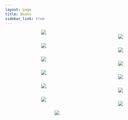 ```yaml
---
layout: page
title: Books
sidebar_link: true
---
```


<div style="display: flex; flex-wrap: wrap; justify-content: space-evenly;" >
<!--- # Understanding Islam -->
<a target="_blank"  href="https://www.amazon.com/gp/product/1590080211/ref=as_li_tl?ie=UTF8&camp=1789&creative=9325&creativeASIN=1590080211&linkCode=as2&tag=dirksjd-20&linkId=3a8e8eeb52b5fa22aa80973a9bfdef9a"><img border="0" src="//ws-na.amazon-adsystem.com/widgets/q?_encoding=UTF8&MarketPlace=US&ASIN=1590080211&ServiceVersion=20070822&ID=AsinImage&WS=1&Format=_SL250_&tag=dirksjd-20" ></a><img src="//ir-na.amazon-adsystem.com/e/ir?t=dirksjd-20&l=am2&o=1&a=1590080211" width="1" height="1" border="0" alt="" style="border:none !important; margin:0px !important;" />

<!--- # The Abrahamic Faiths: Judaism, Christianity, and Islam: Similarities & Contrasts -->
<a target="_blank"  href="https://www.amazon.com/gp/product/B01FGOGCVA/ref=as_li_tl?ie=UTF8&camp=1789&creative=9325&creativeASIN=B01FGOGCVA&linkCode=as2&tag=dirksjd-20&linkId=1e0db7a4cc9cb167ec83e6f80d81d46f"><img border="0" src="//ws-na.amazon-adsystem.com/widgets/q?_encoding=UTF8&MarketPlace=US&ASIN=B01FGOGCVA&ServiceVersion=20070822&ID=AsinImage&WS=1&Format=_SL250_&tag=dirksjd-20" ></a><img src="//ir-na.amazon-adsystem.com/e/ir?t=dirksjd-20&l=am2&o=1&a=B01FGOGCVA" width="1" height="1" border="0" alt="" style="border:none !important; margin:0px !important;" />
</div>

<div style="display: flex; flex-wrap: wrap; justify-content: space-evenly;" >
<!--- # The cross and the creseent -->
<a target="_blank"  href="https://www.amazon.com/gp/product/1590080025/ref=as_li_tl?ie=UTF8&camp=1789&creative=9325&creativeASIN=1590080025&linkCode=as2&tag=dirksjd-20&linkId=1c68ae0e0a4fb4b3339a1be67057c2c8"><img border="0" src="//ws-na.amazon-adsystem.com/widgets/q?_encoding=UTF8&MarketPlace=US&ASIN=1590080025&ServiceVersion=20070822&ID=AsinImage&WS=1&Format=_SL250_&tag=dirksjd-20" ></a><img src="//ir-na.amazon-adsystem.com/e/ir?t=dirksjd-20&l=am2&o=1&a=1590080025" width="1" height="1" border="0" alt="" style="border:none !important; margin:0px !important;" />

<!--- # What you werent taught in sunday school -->
<a target="_blank"  href="https://www.amazon.com/gp/product/1590080696/ref=as_li_tl?ie=UTF8&camp=1789&creative=9325&creativeASIN=1590080696&linkCode=as2&tag=dirksjd-20&linkId=f4d83daeb9fdbad0446417c02a58c72e"><img border="0" src="//ws-na.amazon-adsystem.com/widgets/q?_encoding=UTF8&MarketPlace=US&ASIN=1590080696&ServiceVersion=20070822&ID=AsinImage&WS=1&Format=_SL250_&tag=dirksjd-20" ></a><img src="//ir-na.amazon-adsystem.com/e/ir?t=dirksjd-20&l=am2&o=1&a=1590080696" width="1" height="1" border="0" alt="" style="border:none !important; margin:0px !important;" />
</div>

<div style="display: flex; flex-wrap: wrap; justify-content: space-evenly;" >
<!--- # Muslims in American History -->
<a target="_blank"  href="https://www.amazon.com/gp/product/1590080440/ref=as_li_tl?ie=UTF8&camp=1789&creative=9325&creativeASIN=1590080440&linkCode=as2&tag=dirksjd-20&linkId=a610e6df6b4bf99e2a495421ed2786ab"><img border="0" src="//ws-na.amazon-adsystem.com/widgets/q?_encoding=UTF8&MarketPlace=US&ASIN=1590080440&ServiceVersion=20070822&ID=AsinImage&WS=1&Format=_SL250_&tag=dirksjd-20" ></a><img src="//ir-na.amazon-adsystem.com/e/ir?t=dirksjd-20&l=am2&o=1&a=1590080440" width="1" height="1" border="0" alt="" style="border:none !important; margin:0px !important;" />

<!--- # Race Relations -->
<a target="_blank"  href="https://www.amazon.com/gp/product/B01B6SJ4GK/ref=as_li_tl?ie=UTF8&camp=1789&creative=9325&creativeASIN=B01B6SJ4GK&linkCode=as2&tag=dirksjd-20&linkId=5def15d59fe1b1caa6d8de812fe340f2"><img border="0" src="//ws-na.amazon-adsystem.com/widgets/q?_encoding=UTF8&MarketPlace=US&ASIN=B01B6SJ4GK&ServiceVersion=20070822&ID=AsinImage&WS=1&Format=_SL250_&tag=dirksjd-20" ></a><img src="//ir-na.amazon-adsystem.com/e/ir?t=dirksjd-20&l=am2&o=1&a=B01B6SJ4GK" width="1" height="1" border="0" alt="" style="border:none !important; margin:0px !important;" />
</div>

<div style="display: flex; flex-wrap: wrap; justify-content: space-evenly;" >
<!--- # The peace makers trguggle -->
<a target="_blank"  href="https://www.amazon.com/gp/product/B008LZRU5Y/ref=as_li_tl?ie=UTF8&camp=1789&creative=9325&creativeASIN=B008LZRU5Y&linkCode=as2&tag=dirksjd-20&linkId=2c18b46229ef7d445db633bc1b32cd3c"><img border="0" src="//ws-na.amazon-adsystem.com/widgets/q?_encoding=UTF8&MarketPlace=US&ASIN=B008LZRU5Y&ServiceVersion=20070822&ID=AsinImage&WS=1&Format=_SL250_&tag=dirksjd-20" ></a><img src="//ir-na.amazon-adsystem.com/e/ir?t=dirksjd-20&l=am2&o=1&a=B008LZRU5Y" width="1" height="1" border="0" alt="" style="border:none !important; margin:0px !important;" />

<!--- # SIN -->
<a target="_blank"  href="https://www.amazon.com/gp/product/1590080785/ref=as_li_tl?ie=UTF8&camp=1789&creative=9325&creativeASIN=1590080785&linkCode=as2&tag=dirksjd-20&linkId=07ed68d987e0990a9b3bae8c9648a68a"><img border="0" src="//ws-na.amazon-adsystem.com/widgets/q?_encoding=UTF8&MarketPlace=US&ASIN=1590080785&ServiceVersion=20070822&ID=AsinImage&WS=1&Format=_SL250_&tag=dirksjd-20" ></a><img src="//ir-na.amazon-adsystem.com/e/ir?t=dirksjd-20&l=am2&o=1&a=1590080785" width="1" height="1" border="0" alt="" style="border:none !important; margin:0px !important;" />
</div>

<div style="display: flex; flex-wrap: wrap; justify-content: space-evenly;" >
<!--- # Messiah -->
<a target="_blank"  href="https://www.amazon.com/gp/product/B00TWLGLWE/ref=as_li_tl?ie=UTF8&camp=1789&creative=9325&creativeASIN=B00TWLGLWE&linkCode=as2&tag=dirksjd-20&linkId=c8285e343775ac1a5259c6f8cc5abefd"><img border="0" src="//ws-na.amazon-adsystem.com/widgets/q?_encoding=UTF8&MarketPlace=US&ASIN=B00TWLGLWE&ServiceVersion=20070822&ID=AsinImage&WS=1&Format=_SL250_&tag=dirksjd-20" ></a><img src="//ir-na.amazon-adsystem.com/e/ir?t=dirksjd-20&l=am2&o=1&a=B00TWLGLWE" width="1" height="1" border="0" alt="" style="border:none !important; margin:0px !important;" />

<!--- # Abarham -->
<a target="_blank"  href="https://www.amazon.com/gp/product/1590080092/ref=as_li_tl?ie=UTF8&camp=1789&creative=9325&creativeASIN=1590080092&linkCode=as2&tag=dirksjd-20&linkId=bbfa4a6e3be6ddc7118a16bfb2c43245"><img border="0" src="//ws-na.amazon-adsystem.com/widgets/q?_encoding=UTF8&MarketPlace=US&ASIN=1590080092&ServiceVersion=20070822&ID=AsinImage&WS=1&Format=_SL250_&tag=dirksjd-20" ></a><img src="//ir-na.amazon-adsystem.com/e/ir?t=dirksjd-20&l=am2&o=1&a=1590080092" width="1" height="1" border="0" alt="" style="border:none !important; margin:0px !important;" />
</div>

<div style="display: flex; flex-wrap: wrap; justify-content: space-evenly;" >
<!--- # A conside introduction to ISlam -->
<a target="_blank"  href="https://www.amazon.com/gp/product/1590080807/ref=as_li_tl?ie=UTF8&camp=1789&creative=9325&creativeASIN=1590080807&linkCode=as2&tag=dirksjd-20&linkId=c8881cc5f21f81aa1154e9e9b4b870d7"><img border="0" src="//ws-na.amazon-adsystem.com/widgets/q?_encoding=UTF8&MarketPlace=US&ASIN=1590080807&ServiceVersion=20070822&ID=AsinImage&WS=1&Format=_SL250_&tag=dirksjd-20" ></a><img src="//ir-na.amazon-adsystem.com/e/ir?t=dirksjd-20&l=am2&o=1&a=1590080807" width="1" height="1" border="0" alt="" style="border:none !important; margin:0px !important;" />

<!--- # Islam Choise -->
<a target="_blank"  href="https://www.amazon.com/gp/product/1590080181/ref=as_li_tl?ie=UTF8&camp=1789&creative=9325&creativeASIN=1590080181&linkCode=as2&tag=dirksjd-20&linkId=5cefc80cd7867a1833457647d241cd8c"><img border="0" src="//ws-na.amazon-adsystem.com/widgets/q?_encoding=UTF8&MarketPlace=US&ASIN=1590080181&ServiceVersion=20070822&ID=AsinImage&WS=1&Format=_SL250_&tag=dirksjd-20" ></a><img src="//ir-na.amazon-adsystem.com/e/ir?t=dirksjd-20&l=am2&o=1&a=1590080181" width="1" height="1" border="0" alt="" style="border:none !important; margin:0px !important;" />
</div>

<div style="display: flex; flex-wrap: wrap; justify-content: space-evenly;" >
<!--- # Letters by my leders in islam -->
<a target="_blank"  href="https://www.amazon.com/gp/product/1590080548/ref=as_li_tl?ie=UTF8&camp=1789&creative=9325&creativeASIN=1590080548&linkCode=as2&tag=dirksjd-20&linkId=a33e595270b657884b612eebcd7c50c3"><img border="0" src="//ws-na.amazon-adsystem.com/widgets/q?_encoding=UTF8&MarketPlace=US&ASIN=1590080548&ServiceVersion=20070822&ID=AsinImage&WS=1&Format=_SL250_&tag=dirksjd-20" ></a><img src="//ir-na.amazon-adsystem.com/e/ir?t=dirksjd-20&l=am2&o=1&a=1590080548" width="1" height="1" border="0" alt="" style="border:none !important; margin:0px !important;" />
</div>






